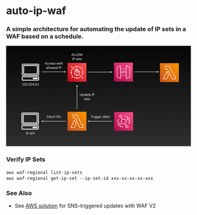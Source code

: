 # auto-ip-waf

### A simple architecture for automating the update of IP sets in a WAF based on a schedule. 

<img src="arch.png" width="550" alt="Architecture diagram" />

### Verify IP Sets

```
aws waf-regional list-ip-sets
aws waf-regional get-ip-set --ip-set-id xxx-xx-xx-xx-xxx
```

### See Also

- See [AWS solution](https://github.com/aws-samples/aws-waf-ipset-auto-update-aws-ip-ranges) for SNS-triggered updates with WAF V2
